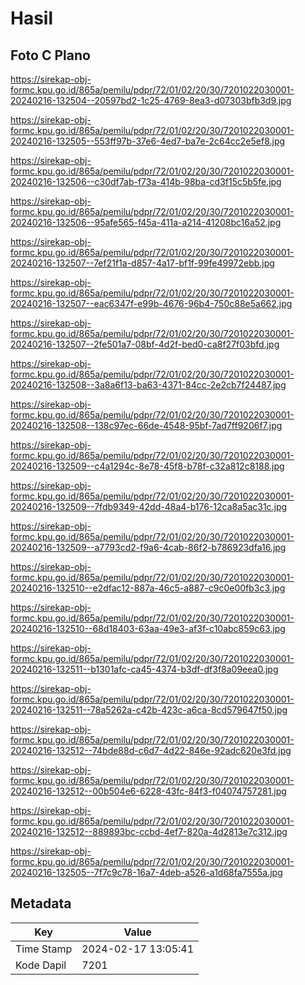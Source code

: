 # Hasil

## Foto C Plano

https://sirekap-obj-formc.kpu.go.id/865a/pemilu/pdpr/72/01/02/20/30/7201022030001-20240216-132504--20597bd2-1c25-4769-8ea3-d07303bfb3d9.jpg

https://sirekap-obj-formc.kpu.go.id/865a/pemilu/pdpr/72/01/02/20/30/7201022030001-20240216-132505--553ff97b-37e6-4ed7-ba7e-2c64cc2e5ef8.jpg

https://sirekap-obj-formc.kpu.go.id/865a/pemilu/pdpr/72/01/02/20/30/7201022030001-20240216-132506--c30df7ab-f73a-414b-98ba-cd3f15c5b5fe.jpg

https://sirekap-obj-formc.kpu.go.id/865a/pemilu/pdpr/72/01/02/20/30/7201022030001-20240216-132506--95afe565-f45a-411a-a214-41208bc16a52.jpg

https://sirekap-obj-formc.kpu.go.id/865a/pemilu/pdpr/72/01/02/20/30/7201022030001-20240216-132507--7ef21f1a-d857-4a17-bf1f-99fe49972ebb.jpg

https://sirekap-obj-formc.kpu.go.id/865a/pemilu/pdpr/72/01/02/20/30/7201022030001-20240216-132507--eac6347f-e99b-4676-96b4-750c88e5a662.jpg

https://sirekap-obj-formc.kpu.go.id/865a/pemilu/pdpr/72/01/02/20/30/7201022030001-20240216-132507--2fe501a7-08bf-4d2f-bed0-ca8f27f03bfd.jpg

https://sirekap-obj-formc.kpu.go.id/865a/pemilu/pdpr/72/01/02/20/30/7201022030001-20240216-132508--3a8a6f13-ba63-4371-84cc-2e2cb7f24487.jpg

https://sirekap-obj-formc.kpu.go.id/865a/pemilu/pdpr/72/01/02/20/30/7201022030001-20240216-132508--138c97ec-66de-4548-95bf-7ad7ff9206f7.jpg

https://sirekap-obj-formc.kpu.go.id/865a/pemilu/pdpr/72/01/02/20/30/7201022030001-20240216-132509--c4a1294c-8e78-45f8-b78f-c32a812c8188.jpg

https://sirekap-obj-formc.kpu.go.id/865a/pemilu/pdpr/72/01/02/20/30/7201022030001-20240216-132509--7fdb9349-42dd-48a4-b176-12ca8a5ac31c.jpg

https://sirekap-obj-formc.kpu.go.id/865a/pemilu/pdpr/72/01/02/20/30/7201022030001-20240216-132509--a7793cd2-f9a6-4cab-86f2-b786923dfa16.jpg

https://sirekap-obj-formc.kpu.go.id/865a/pemilu/pdpr/72/01/02/20/30/7201022030001-20240216-132510--e2dfac12-887a-46c5-a887-c9c0e00fb3c3.jpg

https://sirekap-obj-formc.kpu.go.id/865a/pemilu/pdpr/72/01/02/20/30/7201022030001-20240216-132510--68d18403-63aa-49e3-af3f-c10abc859c63.jpg

https://sirekap-obj-formc.kpu.go.id/865a/pemilu/pdpr/72/01/02/20/30/7201022030001-20240216-132511--b1301afc-ca45-4374-b3df-df3f8a09eea0.jpg

https://sirekap-obj-formc.kpu.go.id/865a/pemilu/pdpr/72/01/02/20/30/7201022030001-20240216-132511--78a5262a-c42b-423c-a6ca-8cd579647f50.jpg

https://sirekap-obj-formc.kpu.go.id/865a/pemilu/pdpr/72/01/02/20/30/7201022030001-20240216-132512--74bde88d-c6d7-4d22-846e-92adc620e3fd.jpg

https://sirekap-obj-formc.kpu.go.id/865a/pemilu/pdpr/72/01/02/20/30/7201022030001-20240216-132512--00b504e6-6228-43fc-84f3-f04074757281.jpg

https://sirekap-obj-formc.kpu.go.id/865a/pemilu/pdpr/72/01/02/20/30/7201022030001-20240216-132512--889893bc-ccbd-4ef7-820a-4d2813e7c312.jpg

https://sirekap-obj-formc.kpu.go.id/865a/pemilu/pdpr/72/01/02/20/30/7201022030001-20240216-132505--7f7c9c78-16a7-4deb-a526-a1d68fa7555a.jpg


## Metadata

| Key        | Value               |
| ---------- | ------------------- |
| Time Stamp | 2024-02-17 13:05:41 |
| Kode Dapil | 7201                |



